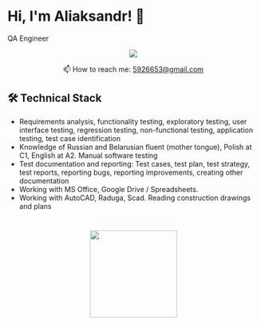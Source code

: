 # Hi, I'm Aliaksandr! 👋
QA Engineer

<p align='center'>
   <a href="https://www.linkedin.com/in/aliaksandr-navumau-637575248/">
       <img src="https://img.shields.io/badge/linkedin-%230077B5.svg?&style=for-the-badge&logo=linkedin&logoColor=white"/>
   </a>
   
<p align='center'>
   📫 How to reach me: <a href='mailto:5926653@gmail.com'>5926653@gmail.com</a>
</p>


## 🛠 Technical Stack
*   Requirements analysis, functionality testing, exploratory testing, user interface testing, regression testing, non-functional testing, application testing, test case identification
*   Knowledge of Russian and Belarusian fluent (mother tongue), Polish at C1, English at A2.
Manual software testing
*   Test documentation and reporting: Test cases, test plan, test strategy, test reports, reporting bugs, reporting improvements, creating other documentation
*   Working with MS Office, Google Drive / Spreadsheets.
*   Working with AutoCAD, Raduga, Scad. Reading construction drawings and plans


<div align="center" style="margin: 40px 0">
   <a href="https://github.com/romankh3/github-profile-views-counter">
       <img width="175px" src="https://komarev.com/ghpvc/?username=romankh3&color=DE002D">
   </a>
</div>
